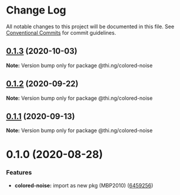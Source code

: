 # Change Log

All notable changes to this project will be documented in this file.
See [Conventional Commits](https://conventionalcommits.org) for commit guidelines.

## [0.1.3](https://github.com/thi-ng/umbrella/compare/@thi.ng/colored-noise@0.1.2...@thi.ng/colored-noise@0.1.3) (2020-10-03)

**Note:** Version bump only for package @thi.ng/colored-noise





## [0.1.2](https://github.com/thi-ng/umbrella/compare/@thi.ng/colored-noise@0.1.1...@thi.ng/colored-noise@0.1.2) (2020-09-22)

**Note:** Version bump only for package @thi.ng/colored-noise





## [0.1.1](https://github.com/thi-ng/umbrella/compare/@thi.ng/colored-noise@0.1.0...@thi.ng/colored-noise@0.1.1) (2020-09-13)

**Note:** Version bump only for package @thi.ng/colored-noise





# 0.1.0 (2020-08-28)


### Features

* **colored-noise:** import as new pkg (MBP2010) ([6459256](https://github.com/thi-ng/umbrella/commit/64592562ee4e4374011edc596e28f41b94218b44))
